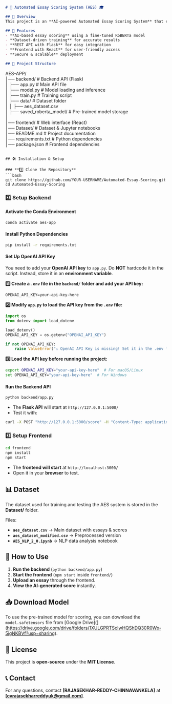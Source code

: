 

```md
# 📝 Automated Essay Scoring System (AES) 🎓

## 📌 Overview  
This project is an **AI-powered Automated Essay Scoring System** that evaluates and scores essays using **Natural Language Processing (NLP) and RoBERTa**. It helps educators and students by providing **automated, unbiased, and fast essay assessments**.

## 🚀 Features  
- **AI-based essay scoring** using a fine-tuned RoBERTa model  
- **Dataset-driven training** for accurate results  
- **REST API with Flask** for easy integration  
- **Frontend with React** for user-friendly access  
- **Secure & scalable** deployment  

## 📂 Project Structure  
```
AES-APP/  
│── backend/                  # Backend API (Flask)  
│   ├── app.py                # Main API file  
│   ├── model.py              # Model loading and inference  
│   ├── train.py              # Training script  
│   ├── data/                 # Dataset folder  
│   │   ├── aes_dataset.csv  
│   ├── saved_roberta_model/  # Pre-trained model storage  
│  
│── frontend/                 # Web interface (React)  
│── Dataset/                  # Dataset & Jupyter notebooks  
│── README.md                 # Project documentation  
│── requirements.txt          # Python dependencies  
│── package.json              # Frontend dependencies  
```

## 🛠️ Installation & Setup  

### **1️⃣ Clone the Repository**  
```bash
git clone https://github.com/YOUR-USERNAME/Automated-Essay-Scoring.git  
cd Automated-Essay-Scoring  
```

### **2️⃣ Setup Backend**  
#### **Activate the Conda Environment**  
```bash
conda activate aes-app  
```

#### **Install Python Dependencies**  
```bash
pip install -r requirements.txt  
```

#### **Set Up OpenAI API Key**  
You need to add your **OpenAI API key** to `app.py`. Do **NOT** hardcode it in the script. Instead, store it in an **environment variable**.  

**1️⃣ Create a `.env` file in the `backend/` folder and add your API key:**  
```env
OPENAI_API_KEY=your-api-key-here  
```

**2️⃣ Modify `app.py` to load the API key from the `.env` file:**  
```python
import os  
from dotenv import load_dotenv  

load_dotenv()  
OPENAI_API_KEY = os.getenv("OPENAI_API_KEY")  

if not OPENAI_API_KEY:  
    raise ValueError("⚠️ OpenAI API Key is missing! Set it in the .env file.")  
```

**3️⃣ Load the API key before running the project:**  
```bash
export OPENAI_API_KEY="your-api-key-here"  # For macOS/Linux  
set OPENAI_API_KEY="your-api-key-here"  # For Windows  
```

#### **Run the Backend API**  
```bash
python backend/app.py  
```
- The **Flask API** will start at `http://127.0.0.1:5000/`  
- Test it with:  
```bash
curl -X POST "http://127.0.0.1:5000/score" -H "Content-Type: application/json" -d '{"essay": "This is a test essay."}'  
```

### **3️⃣ Setup Frontend**  
```bash
cd frontend  
npm install  
npm start  
```
- The **frontend will start** at `http://localhost:3000/`  
- Open it in your **browser** to test.  

## 📊 Dataset  
The dataset used for training and testing the AES system is stored in the **Dataset/** folder.  

Files:  
- **`aes_dataset.csv`** → Main dataset with essays & scores  
- **`aes_dataset_modified.csv`** → Preprocessed version  
- **`AES_NLP_2_0.ipynb`** → NLP data analysis notebook  

## 🚀 How to Use  
1. **Run the backend** (`python backend/app.py`)  
2. **Start the frontend** (`npm start` inside `frontend/`)  
3. **Upload an essay** through the frontend.  
4. **View the AI-generated score** instantly.  

## 📥 Download Model  
To use the pre-trained model for scoring, you can download the `model.safetensors` file from [Google Drive](](https://drive.google.com/drive/folders/1XULGPRTScIwHQShDQ30R0Wx-5igNKBVf?usp=sharing).

## 📜 License  
This project is **open-source** under the **MIT License**.  

## 📞 Contact  
For any questions, contact **[RAJASEKHAR-REDDY-CHINNAVANKELA]** at **[cvrajasekharreddyuk@gmail.com]**.  
```




